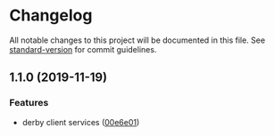 # Changelog

All notable changes to this project will be documented in this file. See [standard-version](https://github.com/conventional-changelog/standard-version) for commit guidelines.

## 1.1.0 (2019-11-19)


### Features

* derby client services ([00e6e01](https://github.com/gospime/derby-client-services/commit/00e6e01a03dea7d2d43e4e10ce000764ed2d990c))
